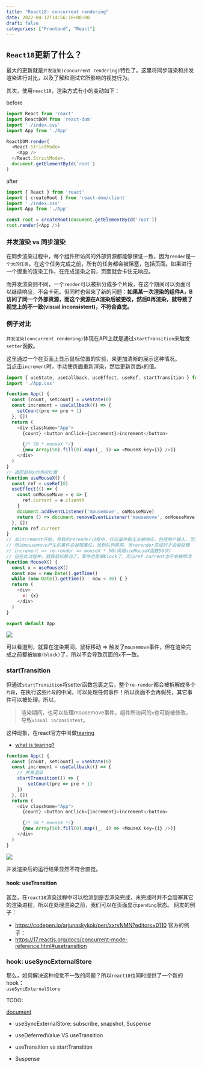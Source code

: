 ```yaml
---
title: "React18: concurrent rendering"
date: 2022-04-12T14:56:18+08:00
draft: false
categories: ["Frontend", "React"]
---
```


## `React18`更新了什么？

最大的更新就是`并发渲染(concurrent rendering)`特性了。这里将同步渲染和并发渲染进行对比，以及了解和测试它所影响的视觉行为。

其次，使用`react18`，渲染方式有小的变动如下：

before
```js
import React from 'react'
import ReactDOM from 'react-dom'
import './index.css'
import App from './App'

ReactDOM.render(
  <React.StrictMode>
    <App />
  </React.StrictMode>,
  document.getElementById('root')
)
```

after
```js
import { React } from 'react'
import { createRoot } from 'react-dom/client'
import './index.css'
import App from './App'

const root = createRoot(document.getElementById('root'))
root.render(<App />)
```
### 并发渲染 vs 同步渲染
在同步渲染过程中，每个组件所访问的外部资源都能够保证一致，因为`render`是`一个大的任务`。在这个任务完成之前，所有的任务都会被阻塞，包括页面。如果进行一个很重的渲染工作，在完成渲染之前，页面就会卡住无响应。

而并发渲染则不同，一个`render`可以被拆分成多个片段，在这个期间可以页面可以继续响应，不会卡死。但同时也带来了新的问题：**如果某一次渲染的组件A，B访问了同一个外部资源，而这个资源在A渲染后被更改，然后B再渲染，就导致了视觉上的不一致(visual inconsistent)，不符合直觉。**

### 例子对比
`并发渲染(concurrent rendering)`体现在API上就是通过`startTransition`来触发`setter`函数。

这里通过一个在页面上显示鼠标位置的实验，来更加清晰的展示这种情况。\
当点击`increment`时，手动使页面重新渲染，然后更新页面`x`的值。

```js
import { useState, useCallback, useEffect, useRef, startTransition } from 'react'
import './App.css'

function App() {
  const [count, setCount] = useState(0)
  const increment = useCallback(() => {
    setCount(pre => pre + 1)
  }, [])
  return (
    <div className="App">
      {count} <button onClick={increment}>increment</button>

      {/* 50 * mouseX */}
      {new Array(50).fill(0).map((_, i) => <MouseX key={i} />)}
    </div>
  )
}
// 返回鼠标x的当前位置
function useMouseX() {
  const ref = useRef(0)
  useEffect(() => {
    const onMouseMove = e => {
      ref.current = e.clientX
    }
    document.addEventListener('mousemove', onMouseMove)
    return () => document.removeEventListener('mousemove', onMouseMove)
  }, [])
  return ref.current
}
// 从increment开始，导致的rerender过程中，任何事件都无法被响应，包括用户输入，页面操作
// 所以mousemove产生的事件会被阻塞住，放到队列尾部，当rerender完成时才会被处理
// increment => re-render => mouseX * 50(调用useMouseX函数50次) 
// 但在此过程中，就算鼠标移动了，事件也是被block了，所以ref.current也不会被修改 
function MouseX() {
  const x = useMouseX()
  const now = new Date().getTime()
  while (new Date().getTime() - now < 30) { }
  return (
    <div>
      x: {x}
    </div>
  )
}

export default App

```

![](/images/20220412162824.png)  

可以看道到，就算在渲染期间，鼠标移动 => 触发了`mousemove`事件，但在渲染完成之前都被`阻塞(block)`了，所以不会导致页面的`x`不一致。

### startTransition
但通过`startTransition`将setter函数包裹之后，整个`re-render`都会被拆解成多个`片段`，在执行这些`片段`的中间，可以处理任何事件！所以页面不会再假死，其它事件可以被处理。所以，
> 渲染期间，也可以处理mousemove事件，组件所访问的`x`也可能被修改，导致`visual inconsistent`。

这种现象，在react官方中叫做[tearing](https://github.com/reactwg/react-18/discussions/69)
- [what is tearing?](https://github.com/reactwg/react-18/discussions/69)
```js
function App() {
  const [count, setCount] = useState(0)
  const increment = useCallback(() => {
    // 并发渲染
    startTransition(() => {
        setCount(pre => pre + 1)
    })
  }, [])
  return (
    <div className="App">
      {count} <button onClick={increment}>increment</button>

      {/* 50 * mouseX */}
      {new Array(50).fill(0).map((_, i) => <MouseX key={i} />)}
    </div>
  )
}
```
![](/images/20220412163616.png)

并发渲染后的运行结果显然不符合直觉。
#### hook: useTransition

甚至，在`react18`渲染过程中可以检测到是否渲染完成，未完成时并不会阻塞其它的渲染进程，所以在处理渲染之前，我们可以在页面显示`pending`状态。
网友的例子：
- https://codepen.io/arjunaskykok/pen/xxrvNMN?editors=0110
官方的例子：
- https://17.reactjs.org/docs/concurrent-mode-reference.html#usetransition
### hook: useSyncExternalStore
那么，如何解决这种视觉不一致的问题？所以`react18`也同时提供了一个新的hook：\
`useSyncExternalStore`

TODO: 

[document](https://17.reactjs.org/docs/concurrent-mode-reference.html#suspense)

- useSyncExternalStore: subscribe, snapshot, Suspense

- useDeferredValue VS useTransition

- useTransition vs startTransition

- Suspense